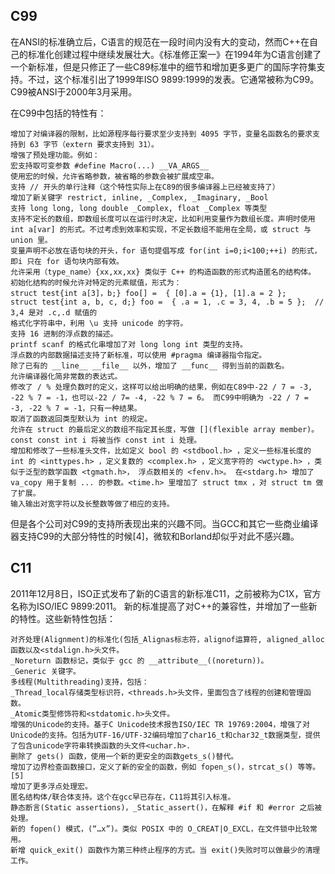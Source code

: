 ## C99
在ANSI的标准确立后，C语言的规范在一段时间内没有大的变动，然而C++在自己的标准化创建过程中继续发展壮大。《标准修正案一》在1994年为C语言创建了一个新标准，但是只修正了一些C89标准中的细节和增加更多更广的国际字符集支持。不过，这个标准引出了1999年ISO 9899:1999的发表。它通常被称为C99。C99被ANSI于2000年3月采用。

在C99中包括的特性有：


```
增加了对编译器的限制，比如源程序每行要求至少支持到 4095 字节，变量名函数名的要求支持到 63 字节（extern 要求支持到 31）。
增强了预处理功能。例如：
宏支持取可变参数 #define Macro(...) __VA_ARGS__
使用宏的时候，允许省略参数，被省略的参数会被扩展成空串。
支持 // 开头的单行注释（这个特性实际上在C89的很多编译器上已经被支持了）
增加了新关键字 restrict, inline, _Complex, _Imaginary, _Bool
支持 long long, long double _Complex, float _Complex 等类型
支持不定长的数组，即数组长度可以在运行时决定，比如利用变量作为数组长度。声明时使用 int a[var] 的形式。不过考虑到效率和实现，不定长数组不能用在全局，或 struct 与 union 里。
变量声明不必放在语句块的开头，for 语句提倡写成 for(int i=0;i<100;++i) 的形式，即i 只在 for 语句块内部有效。
允许采用（type_name）{xx,xx,xx} 类似于 C++ 的构造函数的形式构造匿名的结构体。
初始化结构的时候允许对特定的元素赋值，形式为：
struct test{int a[3]，b;} foo[] =  { [0].a = {1}, [1].a = 2 };
struct test{int a, b, c, d;} foo =  { .a = 1, .c = 3, 4, .b = 5 };  // 3,4 是对 .c,.d 赋值的
格式化字符串中，利用 \u 支持 unicode 的字符。
支持 16 进制的浮点数的描述。
printf scanf 的格式化串增加了对 long long int 类型的支持。
浮点数的内部数据描述支持了新标准，可以使用 #pragma 编译器指令指定。
除了已有的 __line__ __file__ 以外，增加了 __func__ 得到当前的函数名。
允许编译器化简非常数的表达式。
修改了 / % 处理负数时的定义，这样可以给出明确的结果，例如在C89中-22 / 7 = -3, -22 % 7 = -1，也可以-22 / 7= -4, -22 % 7 = 6。 而C99中明确为 -22 / 7 = -3, -22 % 7 = -1，只有一种结果。
取消了函数返回类型默认为 int 的规定。
允许在 struct 的最后定义的数组不指定其长度，写做 [](flexible array member)。
const const int i 将被当作 const int i 处理。
增加和修改了一些标准头文件，比如定义 bool 的 <stdbool.h> ，定义一些标准长度的 int 的 <inttypes.h> ，定义复数的 <complex.h> ，定义宽字符的 <wctype.h> ，类似于泛型的数学函数 <tgmath.h>， 浮点数相关的 <fenv.h>。 在<stdarg.h> 增加了 va_copy 用于复制 ... 的参数。<time.h> 里增加了 struct tmx ，对 struct tm 做了扩展。
输入输出对宽字符以及长整数等做了相应的支持。
```


但是各个公司对C99的支持所表现出来的兴趣不同。当GCC和其它一些商业编译器支持C99的大部分特性的时候[4]，微软和Borland却似乎对此不感兴趣。

## C11

2011年12月8日，ISO正式发布了新的C语言的新标准C11，之前被称为C1X，官方名称为ISO/IEC 9899:2011。
新的标准提高了对C++的兼容性，并增加了一些新的特性。这些新特性包括：



```
对齐处理(Alignment)的标准化(包括_Alignas标志符，alignof运算符, aligned_alloc函数以及<stdalign.h>头文件。
_Noreturn 函数标记，类似于 gcc 的 __attribute__((noreturn))。
_Generic 关键字。
多线程(Multithreading)支持，包括：
_Thread_local存储类型标识符，<threads.h>头文件，里面包含了线程的创建和管理函数。
_Atomic类型修饰符和<stdatomic.h>头文件。
增强的Unicode的支持。基于C Unicode技术报告ISO/IEC TR 19769:2004，增强了对Unicode的支持。包括为UTF-16/UTF-32编码增加了char16_t和char32_t数据类型，提供了包含unicode字符串转换函数的头文件<uchar.h>.
删除了 gets() 函数，使用一个新的更安全的函数gets_s()替代。
增加了边界检查函数接口，定义了新的安全的函数，例如 fopen_s()，strcat_s() 等等。[5]
增加了更多浮点处理宏。
匿名结构体/联合体支持。这个在gcc早已存在，C11将其引入标准。
静态断言(Static assertions)，_Static_assert()，在解释 #if 和 #error 之后被处理。
新的 fopen() 模式，(“…x”)。类似 POSIX 中的 O_CREAT|O_EXCL，在文件锁中比较常用。
新增 quick_exit() 函数作为第三种终止程序的方式。当 exit()失败时可以做最少的清理工作。
```

